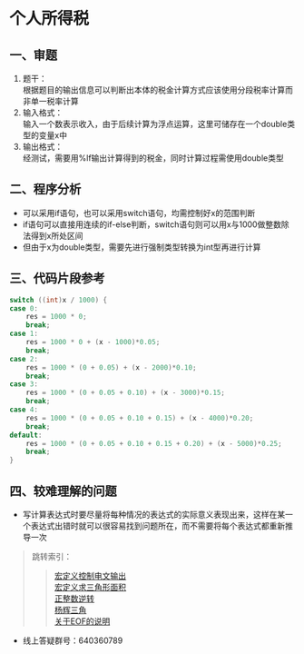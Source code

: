 # 个人所得税

## 一、审题

1. 题干：  
    根据题目的输出信息可以判断出本体的税金计算方式应该使用分段税率计算而非单一税率计算
2. 输入格式：  
    输入一个数表示收入，由于后续计算为浮点运算，这里可储存在一个double类型的变量x中
3. 输出格式：  
     经测试，需要用%lf输出计算得到的税金，同时计算过程需使用double类型

## 二、程序分析

+ 可以采用if语句，也可以采用switch语句，均需控制好x的范围判断
+ if语句可以直接用连续的if-else判断，switch语句则可以用x与1000做整数除法得到x所处区间
+ 但由于x为double类型，需要先进行强制类型转换为int型再进行计算

## 三、代码片段参考

```C
switch ((int)x / 1000) {
case 0:
    res = 1000 * 0;
    break;
case 1:
    res = 1000 * 0 + (x - 1000)*0.05;
    break;
case 2:
    res = 1000 * (0 + 0.05) + (x - 2000)*0.10;
    break;
case 3:
    res = 1000 * (0 + 0.05 + 0.10) + (x - 3000)*0.15;
    break;
case 4:
    res = 1000 * (0 + 0.05 + 0.10 + 0.15) + (x - 4000)*0.20;
    break;
default:
    res = 1000 * (0 + 0.05 + 0.10 + 0.15 + 0.20) + (x - 5000)*0.25;
    break;
}
```

## 四、较难理解的问题

+ 写计算表达式时要尽量将每种情况的表达式的实际意义表现出来，这样在某一个表达式出错时就可以很容易找到问题所在，而不需要将每个表达式都重新推导一次

> 跳转索引：  
> > [宏定义控制电文输出](./宏定义控制电文输出.md)  
> > [宏定义求三角形面积](./宏定义求三角形面积.md)  
> > [正整数逆转](./正整数逆转.md)  
> > [杨辉三角](./杨辉三角.md)  
> > [关于EOF的说明](./关于EOF.md)

+ 线上答疑群号：640360789